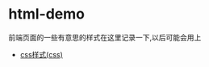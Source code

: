 # html-demo
前端页面的一些有意思的样式在这里记录一下,以后可能会用上

- [css样式(css)](https://memoryfate.github.io/html-demo/css-style.html)
